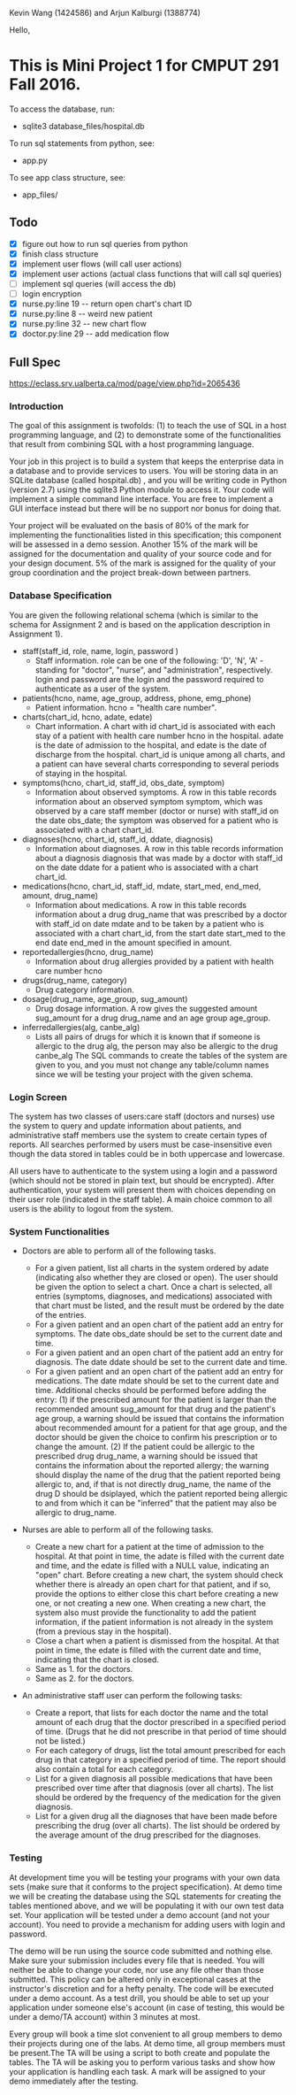 Kevin Wang (1424586) and Arjun Kalburgi (1388774)

Hello, 

# This is Mini Project 1 for CMPUT 291 Fall 2016.

To access the database, run:
  - sqlite3 database_files/hospital.db

To run sql statements from python, see:
  - app.py 
  
To see app class structure, see: 
  - app_files/
  
## Todo
- [x] figure out how to run sql queries from python
- [x] finish class structure
- [x] implement user flows (will call user actions)
- [x] implement user actions (actual class functions that will call sql queries)
- [ ] implement sql queries (will access the db)
- [ ] login encryption
- [x] nurse.py:line 19 -- return open chart's chart ID
- [x] nurse.py:line 8 -- weird new patient
- [x] nurse.py:line 32 -- new chart flow
- [x] doctor.py:line 29 -- add medication flow

## Full Spec
https://eclass.srv.ualberta.ca/mod/page/view.php?id=2065436

### Introduction

The goal of this assignment is twofolds: (1) to teach the use of SQL in a host programming language, and (2) to demonstrate some of the functionalities that result from combining SQL with a host programming language.

Your job in this project is to build a system that keeps the enterprise data in a database and to provide services to users. You will be storing data in an SQLite database (called hospital.db) , and you will be writing code in Python (version 2.7) using the sqlite3 Python module to access it. Your code will implement a simple command line interface. You are free to implement a GUI interface instead but there will be no support nor bonus for doing that. 

Your project will be evaluated on the basis of 80% of the mark for implementing the functionalities listed in this specification; this component will be assessed in a demo session. Another 15% of the mark will be assigned for the documentation and quality of your source code and for your design document. 5% of the mark is assigned for the quality of your group coordination and the project break-down between partners.

### Database Specification

You are given the following relational schema (which is similar to the schema for Assignment 2 and is based on the application description in Assignment 1).

+ staff(staff_id, role, name, login, password )
  + Staff information. role can be one of the following: 'D', 'N', 'A' - standing for "doctor", "nurse", and "administration", respectively. login and password are the login and the password required to authenticate as a user of the system.
+ patients(hcno, name, age_group, address, phone, emg_phone)
  + Patient information. hcno =  "health care number".
+ charts(chart_id, hcno, adate, edate)
  + Chart information. A chart with id chart_id is associated with each stay of a patient with health care number hcno in the hospital. adate is the date of admission to the hospital, and edate is the date of discharge from the hospital. chart_id is unique among all charts, and a patient can have several charts corresponding to several periods of staying in the hospital.
+ symptoms(hcno, chart_id, staff_id, obs_date, symptom)
  + Information about observed symptoms. A row in this table records information about an observed symptom symptom, which was observed by a care staff member (doctor or nurse) with staff_id on the date obs_date; the symptom was observed for a patient who is associated with a chart chart_id.
+ diagnoses(hcno, chart_id, staff_id, ddate, diagnosis)
  + Information about diagnoses. A row in this table records information about a diagnosis diagnosis that was made by a doctor with staff_id on the date ddate for a patient who is associated with a chart chart_id.
+ medications(hcno, chart_id, staff_id, mdate, start_med, end_med, amount, drug_name)
  + Information about medications. A row in this table records information about a drug drug_name that was prescribed by a doctor with staff_id on date mdate and to be taken by a patient who is associated with a chart chart_id, from the start date start_med to the end date end_med in the amount specified in amount.
+ reportedallergies(hcno, drug_name)
  + Information about drug allergies provided by a patient with health care number hcno
+ drugs(drug_name, category)
  + Drug category information.
+ dosage(drug_name, age_group, sug_amount)
  + Drug dosage information. A row gives the suggested amount sug_amount for a drug drug_name and an age group age_group.
+ inferredallergies(alg, canbe_alg)
  + Lists all pairs of drugs for which it is known that if someone is allergic to the drug alg, the person may also be allergic to the drug canbe_alg
The SQL commands to create the tables of the system are given to you, and you must not change any table/column names since we will be testing your project with the given schema.

### Login Screen

The system has two classes of users:care staff (doctors and nurses) use the system to query and update information about patients, and administrative staff members use the system to create certain types of reports. All searches performed by users must be case-insensitive even though the data stored in tables could be in both uppercase and lowercase.

All users have to authenticate to the system using a login and a password (which should not be stored in plain text, but should be encrypted). After authentication, your system will present them with choices depending on their user role (indicated in the staff table). A main choice common to all users is the ability to logout from the system.

### System Functionalities

+ Doctors are able to perform all of the following tasks.
  + For a given patient, list all charts in the system ordered by adate (indicating also whether they are closed or open). The user should be given the option to select a chart. Once a chart is selected, all entries (symptoms, diagnoses, and medications) associated with that chart must be listed, and the result must be ordered by the date of the entries.
  + For a given patient and an open chart of the patient add an entry for symptoms. The date obs_date should be set to the current date and time.
  + For a given patient and an open chart of the patient add an entry for diagnosis. The date ddate should be set to the current date and time.
  + For a given patient and an open chart of the patient add an entry for medications. The date mdate should be set to the current date and time. Additional checks should be performed before adding the entry: (1) if the prescribed amount for the patient is larger than the recommended amount sug_amount for that drug and the patient's age group, a warning should be issued that contains the information about recommended amount for a patient for that age group, and the doctor should be given the choice to confirm his prescription or to change the amount. (2) If the patient could be allergic to the prescribed drug drug_name, a warning should be issued that contains the information about the reported allergy; the warning should display the name of the drug that the patient reported being allergic to, and, if that is not directly drug_name, the name of the drug D  should be dsiplayed, which the patient reported being allergic to and from which it can be "inferred" that the patient may also be allergic to drug_name.

+ Nurses are able to perform all of the following tasks.
  + Create a new chart for a patient at the time of admission to the hospital. At that point in time, the adate is filled with the current date and time, and the edate is filled with a NULL value, indicating an "open" chart. Before creating a new chart, the system should check whether there is already an open chart for that patient, and if so, provide the options to either close this chart before creating a new one, or not creating a new one. When creating a new chart, the system also must provide the functionality to add the patient information, if the patient information is not already in the system (from a previous stay in the hospital).
  + Close a chart when a patient is dismissed from the hospital. At that point in time, the edate is filled with the current date and time, indicating that the chart is closed.
  + Same as 1. for the doctors.
  + Same as 2. for the doctors.

+ An administrative staff user can perform the following tasks:
  + Create a report, that lists for each doctor the name and the total amount of each drug that the doctor prescribed in a specified period of time. (Drugs that he did not prescribe in that period of time should not be listed.)
  + For each category of drugs, list the total amount prescribed for each drug in that category in a specified period of time. The report should also contain a total for each category.
  + List for a given diagnosis all possible medications that have been prescribed over time after that diagnosis (over all charts). The list should be ordered by the frequency of the medication for the given diagnosis.
  + List for a given drug all the diagnoses that have been made before prescribing the drug (over all charts). The list should be ordered by the average amount of the drug prescribed for the diagnoses.


### Testing

At development time you will be testing your programs with your own data sets (make sure that it conforms to the project specification). At demo time we will be creating the database using the SQL statements for creating the tables mentioned above, and we will be populating it with our own test data set. Your application will be tested under a demo account (and not your account). You need to provide a mechanism for adding users with login and password.

The demo will be run using the source code submitted and nothing else. Make sure your submission includes every file that is needed. You will neither be able to change your code, nor use any file other than those submitted. This policy can be altered only in exceptional cases at the instructor's discretion and for a hefty penalty. The code will be executed under a demo account. As a test drill, you should be able to set up your application under someone else's account (in case of testing, this would be under a demo/TA account) within 3 minutes at most.

Every group will book a time slot convenient to all group members to demo their projects during one of the labs. At demo time, all group members must be present.The TA will be using a script to both create and populate the tables. The TA will be asking you to perform various tasks and show how your application is handling each task. A mark will be assigned to your demo immediately after the testing.
